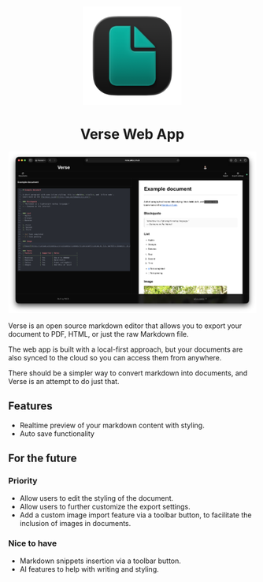<div align="center">
  <img src="public/logo.png" alt="Verse Editor Logo" width="200">
</div>

<div align="center">
  <h1>Verse Web App</h1>
</div>

<div align="center">
  <img src="public/screenshot.png" alt="Verse Editor Screenshot" width="800">
</div>

Verse is an open source markdown editor that allows you to export your document to PDF, HTML, or just the raw Markdown file.

The web app is built with a local-first approach, but your documents are also synced to the cloud so you can access them from anywhere.

There should be a simpler way to convert markdown into documents, and Verse is an attempt to do just that.

## Features

- Realtime preview of your markdown content with styling.
- Auto save functionality

## For the future

### Priority

- Allow users to edit the styling of the document.
- Allow users to further customize the export settings.
- Add a custom image import feature via a toolbar button, to facilitate the inclusion of images in documents.

### Nice to have

- Markdown snippets insertion via a toolbar button.
- AI features to help with writing and styling.
